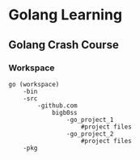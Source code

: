 # Golang Learning

## Golang Crash Course

### Workspace 
```
go (workspace)
    -bin
    -src
        -github.com
            bigb0ss
                -go_project_1
                    #project files
                -go_project_2
                    #project files
    -pkg
```

